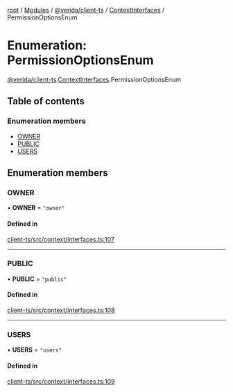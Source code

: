 [root](../README.md) / [Modules](../modules.md) / [@verida/client-ts](../modules/verida_client_ts.md) / [ContextInterfaces](../modules/verida_client_ts.ContextInterfaces.md) / PermissionOptionsEnum

# Enumeration: PermissionOptionsEnum

[@verida/client-ts](../modules/verida_client_ts.md).[ContextInterfaces](../modules/verida_client_ts.ContextInterfaces.md).PermissionOptionsEnum

## Table of contents

### Enumeration members

- [OWNER](verida_client_ts.ContextInterfaces.PermissionOptionsEnum.md#owner)
- [PUBLIC](verida_client_ts.ContextInterfaces.PermissionOptionsEnum.md#public)
- [USERS](verida_client_ts.ContextInterfaces.PermissionOptionsEnum.md#users)

## Enumeration members

### OWNER

• **OWNER** = `"owner"`

#### Defined in

[client-ts/src/context/interfaces.ts:107](https://github.com/verida/verida-js/blob/a39619b/packages/client-ts/src/context/interfaces.ts#L107)

___

### PUBLIC

• **PUBLIC** = `"public"`

#### Defined in

[client-ts/src/context/interfaces.ts:108](https://github.com/verida/verida-js/blob/a39619b/packages/client-ts/src/context/interfaces.ts#L108)

___

### USERS

• **USERS** = `"users"`

#### Defined in

[client-ts/src/context/interfaces.ts:109](https://github.com/verida/verida-js/blob/a39619b/packages/client-ts/src/context/interfaces.ts#L109)
